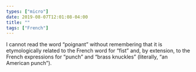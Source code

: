 ```yaml
---
types: ["micro"]
date: 2019-08-07T12:01:08-04:00
title: ""
tags: ["French"]
---
```

I cannot read the word “poignant” without remembering that it is etymologically related to the French word for “fist” and, by extension, to the French expressions for “punch” and “brass knuckles” (literally, “an American punch”).
